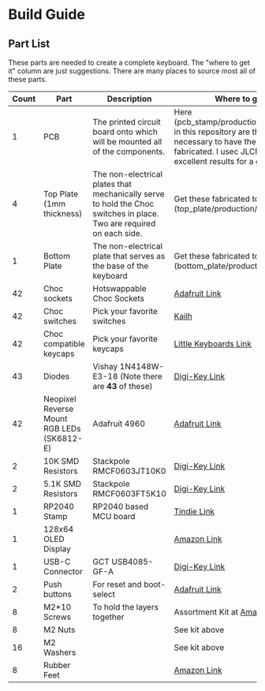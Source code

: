 # Build Guide

## Part List
These parts are needed to create a complete keyboard. The "where to get it" column are just suggestions. There are many places to source most all of these parts.

| Count | Part | Description | Where to get it |
| --- | --- | --- | --- |
| 1  | PCB | The printed circuit board onto which will be mounted all of the components. | Here (pcb_stamp/production/gerber.zip) in this repository are the files necessary to have the board fabricated. I usec JLCPCB, and got excellent results for a good price. |
| 4 | Top Plate (1mm thickness) | The non-electrical plates that mechanically serve to hold the Choc switches in place. Two are required on each side. | Get these fabricated too. (top_plate/production/gerber.zip) |
| 1 | Bottom Plate | The non-electrical plate that serves as the base of the keyboard | Get these fabricated too. (bottom_plate/production/gerber.zip) |
| 42 | Choc sockets | Hotswappable Choc Sockets | [Adafruit Link](https://www.adafruit.com/product/5118)  |
| 42 | Choc switches | Pick your favorite switches | [Kailh](http://www.kailh.com/en/Products/Ks/CS/) |
| 42 | Choc compatible keycaps | Pick your favorite keycaps | [Little Keyboards Link](https://www.littlekeyboards.com/products/mbk-40s-keycaps) |
| 43 | Diodes | Vishay 1N4148W-E3-18 (Note there are **43** of these) | [Digi-Key Link](https://www.digikey.com/en/products/detail/vishay-general-semiconductor-diodes-division/1N4148W-E3-18/3104163) |
| 42 | Neopixel Reverse Mount RGB LEDs (SK6812-E) | Adafruit 4960 | [Adafruit Link](https://www.adafruit.com/product/4960) |
| 2 | 10K SMD Resistors | Stackpole RMCF0603JT10K0 | [Digi-Key Link](https://www.digikey.com/en/products/detail/stackpole-electronics-inc/RMCF0603JT10K0/1758104) |
| 2 | 5.1K SMD Resistors | Stackpole RMCF0603FT5K10 | [Digi-Key Link](https://www.digikey.com/en/products/detail/stackpole-electronics-inc/RMCF0603FT5K10/1760908) |
| 1 | RP2040 Stamp | RP2040 based MCU board | [Tindie Link](https://www.tindie.com/products/arturo182/rp2040-stamp/) |
| 1 | 128x64 OLED Display | | [Amazon Link](https://www.amazon.com/dp/B0B7RPCZ4Z?psc=1&ref=ppx_yo2ov_dt_b_product_details) |
| 1 | USB-C Connector | GCT USB4085-GF-A | [Digi-Key Link](https://www.digikey.com/en/products/detail/gct/USB4085-GF-A/9859662) |
| 2 | Push buttons | For reset and boot-select | [Adafruit Link](https://www.adafruit.com/product/1489) |
| 8 | M2*10 Screws | To hold the layers together | Assortment Kit at [Amazon](https://www.amazon.com/dp/B082XRX17Z?psc=1&ref=ppx_yo2ov_dt_b_product_details) |
| 8 | M2 Nuts | | See kit above |
| 16 | M2 Washers | | See kit above |
| 8 | Rubber Feet | | [Amazon Link](https://www.amazon.com/Adhesive-Drawers-Furniture-Dampening-Transparent/dp/B08NX9KXQP) |
